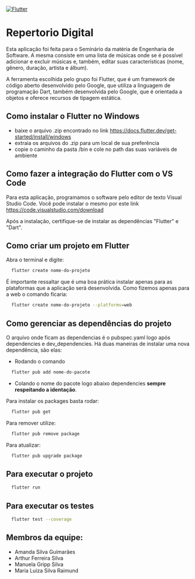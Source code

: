 [![Flutter](https://github.com/ManuelaGripp/repertorio_digital/actions/workflows/main.yml/badge.svg)](https://github.com/ManuelaGripp/repertorio_digital/actions/workflows/main.yml)
# Repertorio Digital

Esta aplicação foi feita para o Seminário da matéria de Engenharia de Software. A mesma consiste em uma lista de músicas onde se é possível adicionar e excluir músicas e, também, editar suas características (nome, gênero, duração, artista e álbum).

A ferramenta escolhida pelo grupo foi Flutter, que é um framework de código aberto desenvolvido pelo Google, que utiliza a linguagem de programação Dart, também desenvolvida pelo Google, que é orientada a objetos e oferece recursos de tipagem estática.

## Como instalar o Flutter no Windows
- baixe o arquivo .zip encontrado no link <a href='https://docs.flutter.dev/get-started/install/windows'>https://docs.flutter.dev/get-started/install/windows</a>
- extraia os arquivos do .zip para um local de sua preferência
- copie o caminho da pasta /bin e cole no path das suas variáveis de ambiente

## Como fazer a integração do Flutter com o VS Code
Para esta aplicação, programamos o software pelo editor de texto Visual Studio Code. Você pode instalar o mesmo por este link <a href='https://code.visualstudio.com/download'>https://code.visualstudio.com/download</a>

Após a instalação, certifique-se de instalar as dependências "Flutter" e "Dart".

## Como criar um projeto em Flutter
Abra o terminal e digite:
```bash
  flutter create nome-do-projeto
```
É importante ressaltar que é uma boa prática instalar apenas para as plataformas que a aplicação será desenvolvida. Como fizemos apenas para a web o comando ficaria:
```bash
  flutter create nome-do-projeto --platforms=web
```

## Como gerenciar as dependências do projeto
O arquivo onde ficam as dependencias é o pubspec.yaml logo após dependencies e dev_dependencies.
Há duas maneiras de instalar uma nova dependência, são elas:
- Rodando o comando
```bash
  flutter pub add nome-do-pacote
```
- Colando o nome do pacote logo abaixo dependencies <b>sempre respeitando a identação</b>.

Para instalar os packages basta rodar:
```bash
  flutter pub get
```

Para remover utilize:
```bash
  flutter pub remove package
```

Para atualizar:
```bash
  flutter pub upgrade package
```

## Para executar o projeto
```bash
  flutter run
```

## Para executar os testes
```bash
  flutter test --coverage
```

## Membros da equipe:
- Amanda Silva Guimarães
- Arthur Ferreira Silva
- Manuela Gripp Silva
- Maria Luiza Silva Raimund


